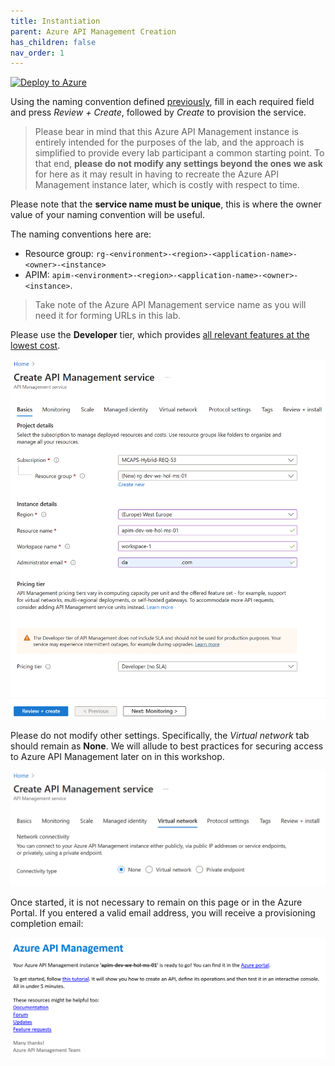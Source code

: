 ```yaml
---
title: Instantiation
parent: Azure API Management Creation
has_children: false
nav_order: 1
---
```



[![Deploy to Azure](https://aka.ms/deploytoazurebutton)](https://portal.azure.com/#create/Microsoft.ApiManagement)

Using the naming convention defined [previously](../0-prerequisites/prerequisite-0-2-naming.md), fill in each required field and press *Review + Create*, followed by *Create* to provision the service. 

> Please bear in mind that this Azure API Management instance is entirely intended for the purposes of the lab, and the approach is simplified to provide every lab participant a common starting point. To that end, **please do not modify any settings beyond the ones we ask** for here as it may result in having to recreate the Azure API Management instance later, which is costly with respect to time.

Please note that the **service name must be unique**, this is where the owner value of your naming convention will be useful.

The naming conventions here are:
- Resource group: `rg-<environment>-<region>-<application-name>-<owner>-<instance>`
- APIM: `apim-<environment>-<region>-<application-name>-<owner>-<instance>`.

> Take note of the Azure API Management service name as you will need it for forming URLs in this lab.

Please use the **Developer** tier, which provides [all relevant features at the lowest cost](https://azure.microsoft.com/en-us/pricing/details/api-management/#pricing). 

![APIM deploy blade](../../assets/images/apim-deploy-blade.png)

Please do not modify other settings. Specifically, the *Virtual network* tab should remain as **None**. We will allude to best practices for securing access to Azure API Management later on in this workshop.

![APIM deploy blade Virtual Network tab](../../assets/images/apim-deploy-blade-vnet.png)

Once started, it is not necessary to remain on this page or in the Azure Portal. If you entered a valid email address, you will receive a provisioning completion email:

![APIM creation email](../../assets/images/apim-creation-email.png)